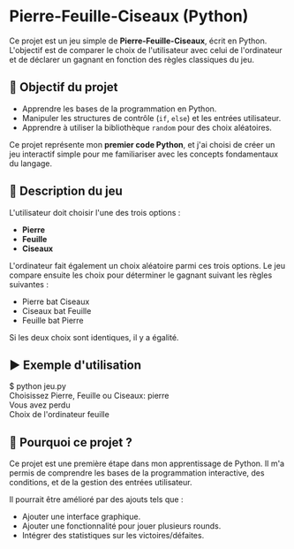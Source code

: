 # Pierre-Feuille-Ciseaux (Python)

Ce projet est un jeu simple de **Pierre-Feuille-Ciseaux**, écrit en Python. L'objectif est de comparer le choix de l'utilisateur avec celui de l'ordinateur et de déclarer un gagnant en fonction des règles classiques du jeu.

## 🎯 Objectif du projet

- Apprendre les bases de la programmation en Python.
- Manipuler les structures de contrôle (`if`, `else`) et les entrées utilisateur.
- Apprendre à utiliser la bibliothèque `random` pour des choix aléatoires.
  
Ce projet représente mon **premier code Python**, et j'ai choisi de créer un jeu interactif simple pour me familiariser avec les concepts fondamentaux du langage.

## 📜 Description du jeu

L'utilisateur doit choisir l'une des trois options :
- **Pierre**
- **Feuille**
- **Ciseaux**

L'ordinateur fait également un choix aléatoire parmi ces trois options. Le jeu compare ensuite les choix pour déterminer le gagnant suivant les règles suivantes :
- Pierre bat Ciseaux
- Ciseaux bat Feuille
- Feuille bat Pierre

Si les deux choix sont identiques, il y a égalité.

## ▶️ Exemple d'utilisation

$ python jeu.py  
Choisissez Pierre, Feuille ou Ciseaux: pierre  
Vous avez perdu  
Choix de l'ordinateur feuille  

## 🧠 Pourquoi ce projet ?

Ce projet est une première étape dans mon apprentissage de Python. Il m'a permis de comprendre les bases de la programmation interactive, des conditions, et de la gestion des entrées utilisateur.

Il pourrait être amélioré par des ajouts tels que :
- Ajouter une interface graphique.
- Ajouter une fonctionnalité pour jouer plusieurs rounds.
- Intégrer des statistiques sur les victoires/défaites.

